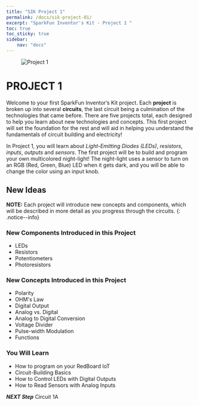 ```yaml
---
title: "SIK Project 1"
permalink: /docs/sik-project-01/
excerpt: "SparkFun Inventor's Kit - Project 1 "
toc: true
toc_sticky: true
sidebar:
    nav: "docs"
---
```


<figure>
  <img src="{{ '/assets/images/sik-docs-prj-01.png' | relative_url }}" alt="Project 1">
</figure>

# PROJECT 1 

Welcome to your first SparkFun Inventor’s Kit project. Each **project** is broken up into several
**circuits**, the last circuit being a culmination of the technologies that came before. There are five
projects total, each designed to help you learn about new technologies and concepts. This first project
will set the foundation for the rest and will aid in helping you understand the fundamentals of circuit
building and electricity!

In Project 1, you will learn about *Light-Emitting Diodes (LEDs)*, *resistors*,
*inputs*, *outputs* and *sensors*. The first project will be to build and program your own multicolored night-light! The night-light uses a sensor to turn on an RGB (Red, Green, Blue) LED when it gets dark, and you will be able to change the
color using an input knob.


## New Ideas

**NOTE:** Each project will introduce new concepts and components, which will be described in more detail as you progress through the circuits.
{: .notice--info}

### New Components Introduced in this Project

- LEDs
- Resistors
- Potentiometers
- Photoresistors    

### New Concepts Introduced in this Project

- Polarity
- OHM's Law
- Digital Output
- Analog vs. Digital
- Analog to Digital Conversion
- Voltage Divider
- Pulse-width Modulation
- Functions

### You Will Learn

- How to program on your RedBoard IoT
- Circuit-Building Basics
- How to Control LEDs with Digital Outputs
- How to Read Sensors with Analog Inputs


***NEXT Step*** Circuit 1A